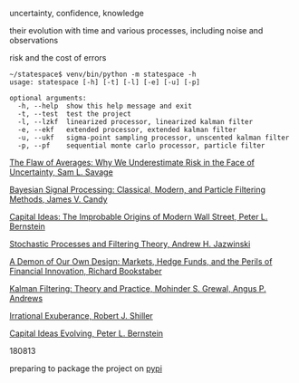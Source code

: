 uncertainty, confidence, knowledge

their evolution with time and various processes, including noise and observations

risk and the cost of errors

    ~/statespace$ venv/bin/python -m statespace -h
    usage: statespace [-h] [-t] [-l] [-e] [-u] [-p]
    
    optional arguments:
      -h, --help  show this help message and exit
      -t, --test  test the project
      -l, --lzkf  linearized processor, linearized kalman filter
      -e, --ekf   extended processor, extended kalman filter
      -u, --ukf   sigma-point sampling processor, unscented kalman filter
      -p, --pf    sequential monte carlo processor, particle filter

[The Flaw of Averages: Why We Underestimate Risk in the Face of Uncertainty, Sam L. Savage](http://a.co/cDDBO9p)

[Bayesian Signal Processing: Classical, Modern, and Particle Filtering Methods, James V. Candy](http://a.co/gp4upXd)

[Capital Ideas: The Improbable Origins of Modern Wall Street, Peter L. Bernstein](http://a.co/1Y1DR9p)

[Stochastic Processes and Filtering Theory, Andrew H. Jazwinski](http://a.co/cm5zfQu) 

[A Demon of Our Own Design: Markets, Hedge Funds, and the Perils of Financial Innovation, Richard Bookstaber](http://a.co/4FvnyfB)

[Kalman Filtering: Theory and Practice, Mohinder S. Grewal, Angus P. Andrews](http://a.co/6hAa35c)

[Irrational Exuberance, Robert J. Shiller](http://a.co/28kIJtS)

[Capital Ideas Evolving, Peter L. Bernstein](http://a.co/awiRMxq)

180813

preparing to package the project on [pypi](https://test.pypi.org/project/statespace/) 

